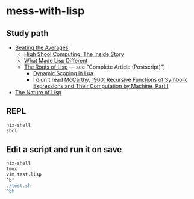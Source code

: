 # mess-with-lisp

## Study path

- [Beating the Averages](http://www.paulgraham.com/avg.html)
  - [High Shool Computing: The Inside Story](https://web.archive.org/web/20031208114627/http://www.trollope.org/scheme.html)
  - [What Made Lisp Different](http://www.paulgraham.com/diff.html)
  - [The Roots of Lisp](http://www.paulgraham.com/rootsoflisp.html) — see "Complete Article (Postscript)")
    - [Dynamic Scoping in Lua](https://leafo.net/guides/dynamic-scoping-in-lua.html)
    - I didn't read [McCarthy, 1960: Recursive Functions of Symbolic Expressions and Their Computation by Machine, Part I](http://jmc.stanford.edu/articles/recursive.html)
- [The Nature of Lisp](https://www.defmacro.org/ramblings/lisp.html)

## REPL

```sh
nix-shell
sbcl
```

## Edit a script and run it on save

```sh
nix-shell
tmux
vim test.lisp
^b"
./test.sh
^bk
```
